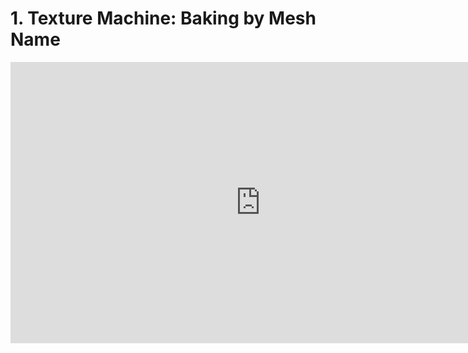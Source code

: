 # 1. Texture Machine: Baking by Mesh Name

<iframe width="800" height="450" src="https://www.youtube.com/embed/IUVNDrY_-UY?rel=0" title="YouTube video player" frameborder="0" allow="accelerometer; autoplay; clipboard-write; encrypted-media; gyroscope; picture-in-picture" allowfullscreen=""></iframe>